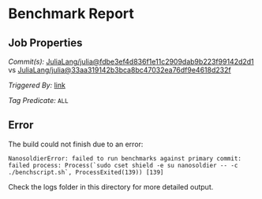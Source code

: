 # Benchmark Report

## Job Properties

*Commit(s):* [JuliaLang/julia@fdbe3ef4d836f1e11c2909dab9b223f99142d2d1](https://github.com/JuliaLang/julia/commit/fdbe3ef4d836f1e11c2909dab9b223f99142d2d1) vs [JuliaLang/julia@33aa319142b3bca8bc47032ea76df9e4618d232f](https://github.com/JuliaLang/julia/commit/33aa319142b3bca8bc47032ea76df9e4618d232f)

*Triggered By:* [link](https://github.com/JuliaLang/julia/pull/21340#issuecomment-293070665)

*Tag Predicate:* `ALL`

## Error

The build could not finish due to an error:

```
NanosoldierError: failed to run benchmarks against primary commit: failed process: Process(`sudo cset shield -e su nanosoldier -- -c ./benchscript.sh`, ProcessExited(139)) [139]
```

Check the logs folder in this directory for more detailed output.

